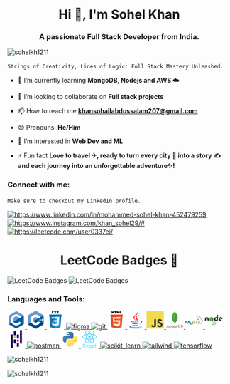 <h1 align="center">Hi 👋, I'm Sohel Khan</h1>
<h3 align="center">A passionate Full Stack Developer from India.</h3>

<p align="left"> <img src="https://komarev.com/ghpvc/?username=sohelkh1211&label=Profile%20views&color=0e75b6&style=flat" alt="sohelkh1211" /> </p>

`Strings of Creativity, Lines of Logic: Full Stack Mastery Unleashed.`

- 🌱 I’m currently learning **MongoDB, Nodejs and AWS ☁️**

- 💞️ I’m looking to collaborate on **Full stack projects**

- 📫 How to reach me **khansohailabdussalam207@gmail.com**
  
- 😄 Pronouns: **He/Him**

- 👀 I’m interested in **Web Dev and ML**

- ⚡ Fun fact **Love to travel ✈, ready to turn every city 📍 into a story ✍ and each journey into an unforgettable adventure✨!**

<h3 align="left">Connect with me:</h3>

`Make sure to checkout my LinkedIn profile.`

<p align="left">
<a href="https://www.linkedin.com/in/mohammed-sohel-khan-452479259" target="blank"><img align="center" src="https://raw.githubusercontent.com/rahuldkjain/github-profile-readme-generator/master/src/images/icons/Social/linked-in-alt.svg" alt="https://www.linkedin.com/in/mohammed-sohel-khan-452479259" height="30" width="40" /></a>
<a href="https://www.instagram.com/khan_sohel29/#" target="blank"><img align="center" src="https://raw.githubusercontent.com/rahuldkjain/github-profile-readme-generator/master/src/images/icons/Social/instagram.svg" alt="https://www.instagram.com/khan_sohel29/#" height="30" width="40" /></a>
<a href="https://leetcode.com/user0337ei/" target="blank"><img align="center" src="https://raw.githubusercontent.com/rahuldkjain/github-profile-readme-generator/master/src/images/icons/Social/leet-code.svg" alt="https://leetcode.com/user0337ei/" height="30" width="40" /></a>
</p>

<h1 align="center">LeetCode Badges 🏅</h1>
<div align-left="20px" display="grid" grid-template-rows="repeat(4, minmax(0, 1fr))" grid-template-columns="repeat(4, minmax(0, 1fr))" border="solid 1px black">
  <img width="100" href="" src="https://assets.leetcode.com/static_assets/marketing/2024-200.gif" align="center" alt="LeetCode Badges"/>
  <img width="100" href="" src="https://assets.leetcode.com/static_assets/marketing/2024-100-new.gif" align="center" alt="LeetCode Badges"/>
  
</div>


<h3 align="left">Languages and Tools:</h3>

<p align="left"> <a href="https://www.cprogramming.com/" target="_blank" rel="noreferrer"> <img src="https://raw.githubusercontent.com/devicons/devicon/master/icons/c/c-original.svg" alt="c" width="40" height="40"/> </a> <a href="https://www.w3schools.com/cpp/" target="_blank" rel="noreferrer"> <img src="https://raw.githubusercontent.com/devicons/devicon/master/icons/cplusplus/cplusplus-original.svg" alt="cplusplus" width="40" height="40"/> </a> <a href="https://www.w3schools.com/css/" target="_blank" rel="noreferrer"> <img src="https://raw.githubusercontent.com/devicons/devicon/master/icons/css3/css3-original-wordmark.svg" alt="css3" width="40" height="40"/> </a> <a href="https://www.figma.com/" target="_blank" rel="noreferrer"> <img src="https://www.vectorlogo.zone/logos/figma/figma-icon.svg" alt="figma" width="40" height="40"/> </a> <a href="https://git-scm.com/" target="_blank" rel="noreferrer"> <img src="https://www.vectorlogo.zone/logos/git-scm/git-scm-icon.svg" alt="git" width="40" height="40"/> </a> <a href="https://www.w3.org/html/" target="_blank" rel="noreferrer"> <img src="https://raw.githubusercontent.com/devicons/devicon/master/icons/html5/html5-original-wordmark.svg" alt="html5" width="40" height="40"/> </a> <a href="https://www.java.com" target="_blank" rel="noreferrer"> <img src="https://raw.githubusercontent.com/devicons/devicon/master/icons/java/java-original.svg" alt="java" width="40" height="40"/> </a> <a href="https://developer.mozilla.org/en-US/docs/Web/JavaScript" target="_blank" rel="noreferrer"> <img src="https://raw.githubusercontent.com/devicons/devicon/master/icons/javascript/javascript-original.svg" alt="javascript" width="40" height="40"/> </a> <a href="https://www.mongodb.com/" target="_blank" rel="noreferrer"> <img src="https://raw.githubusercontent.com/devicons/devicon/master/icons/mongodb/mongodb-original-wordmark.svg" alt="mongodb" width="40" height="40"/> </a> <a href="https://www.mysql.com/" target="_blank" rel="noreferrer"> <img src="https://raw.githubusercontent.com/devicons/devicon/master/icons/mysql/mysql-original-wordmark.svg" alt="mysql" width="40" height="40"/> </a> <a href="https://nodejs.org" target="_blank" rel="noreferrer"> <img src="https://raw.githubusercontent.com/devicons/devicon/master/icons/nodejs/nodejs-original-wordmark.svg" alt="nodejs" width="40" height="40"/> </a> <a href="https://pandas.pydata.org/" target="_blank" rel="noreferrer"> <img src="https://raw.githubusercontent.com/devicons/devicon/2ae2a900d2f041da66e950e4d48052658d850630/icons/pandas/pandas-original.svg" alt="pandas" width="40" height="40"/> </a> <a href="https://postman.com" target="_blank" rel="noreferrer"> <img src="https://www.vectorlogo.zone/logos/getpostman/getpostman-icon.svg" alt="postman" width="40" height="40"/> </a> <a href="https://www.python.org" target="_blank" rel="noreferrer"> <img src="https://raw.githubusercontent.com/devicons/devicon/master/icons/python/python-original.svg" alt="python" width="40" height="40"/> </a> <a href="https://reactjs.org/" target="_blank" rel="noreferrer"> <img src="https://raw.githubusercontent.com/devicons/devicon/master/icons/react/react-original-wordmark.svg" alt="react" width="40" height="40"/> </a> <a href="https://scikit-learn.org/" target="_blank" rel="noreferrer"> <img src="https://upload.wikimedia.org/wikipedia/commons/0/05/Scikit_learn_logo_small.svg" alt="scikit_learn" width="40" height="40"/> </a> <a href="https://tailwindcss.com/" target="_blank" rel="noreferrer"> <img src="https://www.vectorlogo.zone/logos/tailwindcss/tailwindcss-icon.svg" alt="tailwind" width="40" height="40"/> </a> <a href="https://www.tensorflow.org" target="_blank" rel="noreferrer"> <img src="https://www.vectorlogo.zone/logos/tensorflow/tensorflow-icon.svg" alt="tensorflow" width="40" height="40"/> </a> </p>

<p>&nbsp;<img align="left" src="https://github-readme-stats.vercel.app/api?username=sohelkh1211&show_icons=true&locale=en" alt="sohelkh1211" /></p>

<p><img align="center" src="https://github-readme-streak-stats.herokuapp.com/?user=sohelkh1211&" alt="sohelkh1211" /></p>
